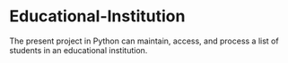 # Educational-Institution
The present project in Python can maintain, access, and process a list of students in an educational institution.
